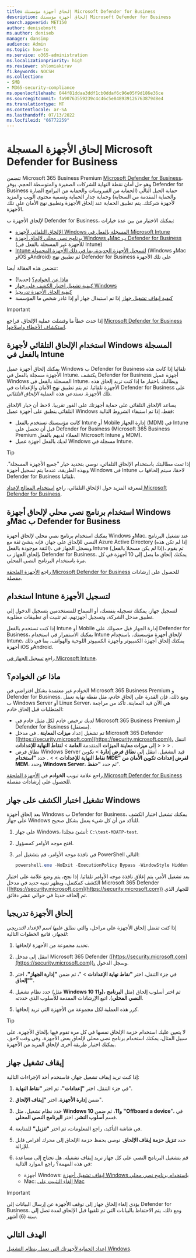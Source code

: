 ```yaml
---
title: إلحاق أجهزة مؤسستك Microsoft Defender for Business
description: إلحاق أجهزة مؤسستك Microsoft Defender for Business
search.appverid: MET150
author: denisebmsft
ms.author: deniseb
manager: dansimp
audience: Admin
ms.topic: how-to
ms.service: o365-administration
ms.localizationpriority: high
ms.reviewer: shlomiakirav
f1.keywords: NOCSH
ms.collection:
- SMB
- M365-security-compliance
ms.openlocfilehash: 044f81ddaa3ddf1cb0ddaf6c96e05f9d186e36ce
ms.sourcegitcommit: fa90763559239c4c46c5e848939126763879d8e4
ms.translationtype: MT
ms.contentlocale: ar-SA
ms.lasthandoff: 07/13/2022
ms.locfileid: "66772259"
---
```

# <a name="onboard-enrolled-devices-to-microsoft-defender-for-business"></a>إلحاق الأجهزة المسجلة Microsoft Defender for Business

تتضمن Microsoft 365 Business Premium [Microsoft Defender for Business](../security/defender-business/mdb-overview.md)، وهو حل أمان نقطة النهاية للشركات الصغيرة والمتوسطة الحجم. يوفر Defender for Business حماية الجيل التالي (الحماية من الفيروسات والحماية من البرامج الضارة والحماية المقدمة من السحابة) وحماية جدار الحماية وتصفية محتوى الويب والمزيد لأجهزة شركتك. يتم تطبيق الحماية عند إلحاق الأجهزة وتطبيق نهج الأمان على تلك الأجهزة.

لإلحاق الأجهزة ب Defender for Business، يمكنك الاختيار من بين عدة خيارات:

- [الإلحاق التلقائي لأجهزة Windows المسجلة بالفعل في Microsoft Intune](#use-automatic-onboarding-for-windows-devices-that-are-already-enrolled-in-intune)
- [برنامج نصي محلي لإلحاق أجهزة Windows وMac ب Defender for Business](#use-a-local-script-to-onboard-windows-and-mac-devices-to-defender-for-business) (للأجهزة غير المسجلة بالفعل في Intune)
- [Intune لتسجيل الأجهزة الجديدة، بما في ذلك الأجهزة المحمولة](#use-intune-to-enroll-devices) (Windows وMac وiOS وAndroid) ثم تطبيق نهج Defender for Business على تلك الأجهزة

تتضمن هذه المقالة أيضا:

- [ماذا عن الخوادم؟](#what-about-servers) (جديد!)
- [كيفية تشغيل اختبار الكشف على جهاز Windows](#run-a-detection-test-on-a-windows-device)
- [كيفية إلحاق الأجهزة تدريجيا](#onboard-devices-gradually)
- [كيفية إيقاف تشغيل جهاز](#offboard-a-device) إذا تم استبدال جهاز أو إذا غادر شخص ما المؤسسة

> [!IMPORTANT]
> إذا حدث خطأ ما وفشلت عملية الإلحاق، فراجع [Microsoft Defender for Business استكشاف الأخطاء وإصلاحها](../security/defender-business/mdb-troubleshooting.yml).

## <a name="use-automatic-onboarding-for-windows-devices-that-are-already-enrolled-in-intune"></a>استخدام الإلحاق التلقائي لأجهزة Windows المسجلة بالفعل في Intune

يمكنك إلحاق أجهزة عميل Windows ب Defender for Business تلقائيا إذا كانت هذه الأجهزة مسجلة بالفعل في Intune. يكتشف Defender for Business أجهزة عميل Windows المسجلة بالفعل في Intune، ويطالبك باختيار ما إذا كنت تريد إلحاق هذه الأجهزة تلقائيا. ثم يتم تطبيق نهج الأمان والإعدادات في Defender for Business على تلك الأجهزة. نستدعي هذه العملية *الإلحاق التلقائي*. 

يساعد الإلحاق التلقائي على حماية أجهزتك على الفور تقريبا. لاحظ أن خيار الإلحاق التلقائي ينطبق على أجهزة عميل Windows فقط، إذا تم استيفاء الشروط التالية:

- كانت مؤسستك تستخدم بالفعل Intune أو Mobile إدارة الجهاز (MDM) في Intune قبل أن تحصل على Defender for Business (Microsoft 365 Business Premium العملاء لديهم بالفعل Microsoft Intune و MDM).
- لديك بالفعل أجهزة عميل Windows مسجلة في Intune.

> [!TIP]
> إذا تمت مطالبتك باستخدام الإلحاق التلقائي، نوصي بتحديد خيار "جميع الأجهزة المسجلة". وبهذه الطريقة، عندما يتم تسجيل أجهزة Windows في Intune لاحقا، سيتم إلحاقها ب Defender for Business تلقائيا.

لمعرفة المزيد حول الإلحاق التلقائي، راجع [استخدام المعالج لإعداد Microsoft Defender for Business](../security/defender-business/mdb-use-wizard.md).

## <a name="use-a-local-script-to-onboard-windows-and-mac-devices-to-defender-for-business"></a>استخدام برنامج نصي محلي لإلحاق أجهزة Windows وMac ب Defender for Business

يمكنك استخدام برنامج نصي محلي لإلحاق أجهزة Windows وMac. عند تشغيل البرنامج النصي للإلحاق على جهاز، فإنه ينشئ ثقة مع Azure Active Directory (إذا لم تكن هذه الثقة موجودة بالفعل)، ويسجل الجهاز في Intune (إذا لم يكن مسجلا بالفعل)، ثم يقوم بإلحاق الجهاز ب Defender for Business. يمكنك إلحاق ما يصل إلى 10 أجهزة في كل مرة باستخدام البرنامج النصي المحلي.

راجع [الأجهزة الملحقة Microsoft Defender for Business](../security/defender-business/mdb-onboard-devices.md) للحصول على إرشادات مفصلة.

## <a name="use-intune-to-enroll-devices"></a>استخدام Intune لتسجيل الأجهزة

لتسجيل جهاز، يمكنك تسجيله بنفسك، أو السماح للمستخدمين بتسجيل الدخول إلى تطبيق مدخل الشركة، وتسجيل أجهزتهم، ثم تثبيت أي تطبيقات مطلوبة. 

إذا كنت تستخدم بالفعل Intune أو Mobile إدارة الجهاز قبل حصولك على Defender for Business، يمكنك الاستمرار في استخدام Intune لإلحاق أجهزة مؤسستك. باستخدام Intune، يمكنك إلحاق أجهزة الكمبيوتر وأجهزة الكمبيوتر اللوحية والهواتف، بما في ذلك أجهزة iOS وAndroid.

راجع [تسجيل الجهاز في Microsoft Intune](/mem/intune/enrollment/device-enrollment). 

## <a name="what-about-servers"></a>ماذا عن الخوادم؟

الخوادم غير معتمدة بشكل افتراضي في Microsoft 365 Business Premium و Defender for Business. ومع ذلك، فإن القدرة على إلحاق خادم، مثل نقطة نهاية تعمل ب Windows Server أو Linux Server، هي الآن قيد المعاينة. تأكد من مراجعة المتطلبات قبل إلحاق خادم:

- لديك ترخيص خادم لكل مثيل خادم في Microsoft 365 Business Premium أو Defender for Business (مستقل).
- تم تشغيل إعداد **ميزات المعاينة** . في مدخل Microsoft 365 Defender ([https://security.microsoft.com](https://security.microsoft.com))، انتقل إلى **ميزات معاينة الميزات** المتقدمة **العامة** > **لنقاط النهاية** **للإعدادات** >  >  > .
- نطاق فرض Windows Server قيد التشغيل. انتقل إلى **نطاق فرض** **إدارة** >  تكوين **نقاط النهاية** **للإعدادات** >  > . حدد **"استخدام MDE" لفرض إعدادات تكوين الأمان من MEM**، وحدد  **Windows Server**، ثم حدد **"حفظ**".

راجع علامة تبويب **الخوادم** في [الأجهزة الملحقة Microsoft Defender for Business](../security/defender-business/mdb-onboard-devices.md) للحصول على إرشادات مفصلة.

## <a name="run-a-detection-test-on-a-windows-device"></a>تشغيل اختبار الكشف على جهاز Windows

بعد إلحاق أجهزة Windows ب Defender for Business، يمكنك تشغيل اختبار الكشف على جهاز Windows للتأكد من أن كل شيء يعمل بشكل صحيح.

1. على جهاز Windows، أنشئ مجلدا: `C:\test-MDATP-test`.

2. افتح موجه الأوامر كمسؤول.

3. في نافذة موجه الأوامر، قم بتشغيل أمر PowerShell التالي:

   ```powershell
   powershell.exe -NoExit -ExecutionPolicy Bypass -WindowStyle Hidden $ErrorActionPreference = 'silentlycontinue';(New-Object System.Net.WebClient).DownloadFile('http://127.0.0.1/1.exe', 'C:\\test-MDATP-test\\invoice.exe');Start-Process 'C:\\test-MDATP-test\\invoice.exe'
   ```

بعد تشغيل الأمر، يتم إغلاق نافذة موجه الأوامر تلقائيا. إذا نجح، يتم وضع علامة على اختبار الكشف كمكتمل، ويظهر تنبيه جديد في مدخل Microsoft 365 Defender ([https://security.microsoft.com](https://security.microsoft.com)) للجهاز الذي تم إلحاقه حديثا في حوالي عشر دقائق.

## <a name="onboard-devices-gradually"></a>إلحاق الأجهزة تدريجيا

إذا كنت تفضل إلحاق الأجهزة على مراحل، والتي نطلق *عليها اسم الإعداد التدريجي للجهاز*، فاتبع الخطوات التالية: 

1. تحديد مجموعة من الأجهزة لإلحاقها.

2. انتقل إلى مدخل Microsoft 365 Defender ([https://security.microsoft.com](https://security.microsoft.com))، وسجل الدخول.

3. في جزء التنقل، اختر **"نقاط نهاية الإعدادات** > "، ثم ضمن **"إدارة الجهاز"**، اختر **"إلحاق".**

4. حدد نظام تشغيل (مثل **Windows 10 و11)،** ثم اختر أسلوب إلحاق (مثل **البرنامج النصي المحلي**). اتبع الإرشادات المقدمة للأسلوب الذي حددته.

5. كرر هذه العملية لكل مجموعة من الأجهزة التي تريد إلحاقها. 

> [!TIP]
> لا يتعين عليك استخدام حزمة الإلحاق نفسها في كل مرة تقوم فيها بإلحاق الأجهزة. على سبيل المثال، يمكنك استخدام برنامج نصي محلي لإلحاق بعض الأجهزة، وفي وقت لاحق، يمكنك اختيار طريقة أخرى لإلحاق المزيد من الأجهزة.

## <a name="offboard-a-device"></a>إيقاف تشغيل جهاز

إذا كنت تريد إيقاف تشغيل جهاز، فاستخدم أحد الإجراءات التالية:

1. في جزء التنقل، اختر **"إعدادات"**، ثم اختر **"نقاط النهاية**".

2. ضمن **إدارة الأجهزة**، اختر **"إيقاف الإلحاق**".

3. حدد نظام تشغيل، مثل **Windows 10 و11**، ثم ضمن **"Offboard a device**"، في قسم **أسلوب النشر**، اختر **البرنامج النصي المحلي**. 

4. في شاشة التأكيد، راجع المعلومات، ثم اختر **"تنزيل"** للمتابعة.

5. حدد **تنزيل حزمة إيقاف الإلحاق**. نوصي بحفظ حزمة الإلحاق إلى محرك أقراص قابل للإزالة.

6. قم بتشغيل البرنامج النصي على كل جهاز تريد إيقاف تشغيله. هل تحتاج إلى مساعدة في هذه المهمة؟ راجع الموارد التالية:   

   - أجهزة Windows: [إيقاف تشغيل أجهزة Windows باستخدام برنامج نصي محلي](../security/defender-endpoint/configure-endpoints-script.md#offboard-devices-using-a-local-script) 
   - Mac: [إلغاء التثبيت على Mac](../security/defender-endpoint/mac-resources.md#uninstalling)

> [!IMPORTANT]
> يؤدي إلغاء إلحاق جهاز إلى توقف الأجهزة عن إرسال البيانات إلى Defender for Business. ومع ذلك، يتم الاحتفاظ بالبيانات التي تم تلقيها قبل الإلحاق لمدة تصل إلى ستة (6) أشهر.

## <a name="next-objective"></a>الهدف التالي

[إعداد الحماية لأجهزتك التي تعمل بنظام التشغيل Windows](m365bp-protection-settings-for-windows-10-devices.md).

